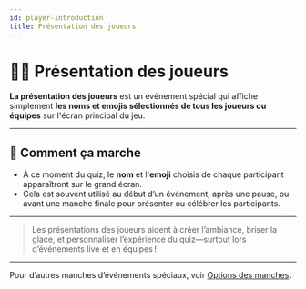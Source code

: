 ```yaml
---
id: player-introduction
title: Présentation des joueurs
---
```


# 🙋‍♂️ Présentation des joueurs

**La présentation des joueurs** est un événement spécial qui affiche simplement **les noms et emojis sélectionnés de tous les joueurs ou équipes** sur l'écran principal du jeu.

---

## 📝 Comment ça marche

- À ce moment du quiz, le **nom** et l'**emoji** choisis de chaque participant apparaîtront sur le grand écran.
- Cela est souvent utilisé au début d’un événement, après une pause, ou avant une manche finale pour présenter ou célébrer les participants.

---

> Les présentations des joueurs aident à créer l’ambiance, briser la glace, et personnaliser l’expérience du quiz—surtout lors d’événements live et en équipes !

---

Pour d’autres manches d’événements spéciaux, voir [Options des manches](../editor/008-round-options.md).
